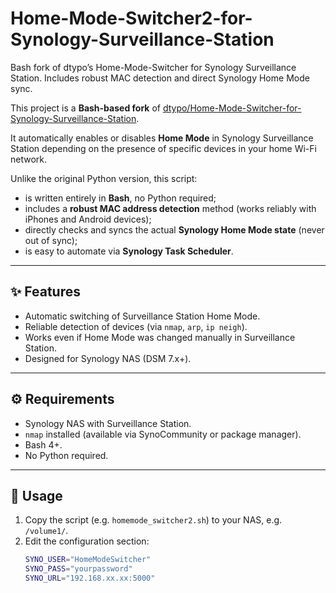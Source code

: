 # Home-Mode-Switcher2-for-Synology-Surveillance-Station
Bash fork of dtypo’s Home-Mode-Switcher for Synology Surveillance Station. Includes robust MAC detection and direct Synology Home Mode sync.

This project is a **Bash-based fork** of [dtypo/Home-Mode-Switcher-for-Synology-Surveillance-Station](https://github.com/dtypo/Home-Mode-Switcher-for-Synology-Surveillance-Station).

It automatically enables or disables **Home Mode** in Synology Surveillance Station depending on the presence of specific devices in your home Wi-Fi network.

Unlike the original Python version, this script:
- is written entirely in **Bash**, no Python required;
- includes a **robust MAC address detection** method (works reliably with iPhones and Android devices);
- directly checks and syncs the actual **Synology Home Mode state** (never out of sync);
- is easy to automate via **Synology Task Scheduler**.

---

## ✨ Features
- Automatic switching of Surveillance Station Home Mode.
- Reliable detection of devices (via `nmap`, `arp`, `ip neigh`).
- Works even if Home Mode was changed manually in Surveillance Station.
- Designed for Synology NAS (DSM 7.x+).

---

## ⚙️ Requirements
- Synology NAS with Surveillance Station.
- `nmap` installed (available via SynoCommunity or package manager).
- Bash 4+.
- No Python required.

---

## 🚀 Usage
1. Copy the script (e.g. `homemode_switcher2.sh`) to your NAS, e.g. `/volume1/`.
2. Edit the configuration section:
   ```bash
   SYNO_USER="HomeModeSwitcher"
   SYNO_PASS="yourpassword"
   SYNO_URL="192.168.xx.xx:5000"

